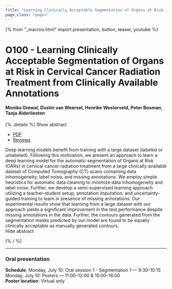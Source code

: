 ```yaml
---
title: "Learning Clinically Acceptable Segmentation of Organs at Risk in Cervical Cancer Radiation Treatment from Clinically Available Annotations"
page_class: "paper"
---
```


{% from "_macros.html" import presentation, button, teaser, youtube %}

# O100 - Learning Clinically Acceptable Segmentation of Organs at Risk in Cervical Cancer Radiation Treatment from Clinically Available Annotations

#### Monika Grewal, Dustin van Weersel, Henrike Westerveld, Peter Bosman, Tanja Alderliesten


[% .details %]
<a class="toggle_visibility" data-selector=".abstract" data-level="3">Show abstract</a>
- <a href="https://openreview.net/pdf?id=uPRFWdz03_">PDF</a>
- <a href="https://openreview.net/forum?id=uPRFWdz03_">Reviews</a>

<p>
    <span class="abstract">
        Deep learning models benefit from training with a large dataset (labeled or unlabeled). Following this motivation, we present an approach to learn a deep learning model for the automatic segmentation of Organs at Risk (OARs) in cervical cancer radiation treatment from a large clinically available dataset of Computed Tomography (CT) scans containing data inhomogeneity, label noise, and missing annotations. We employ simple heuristics for automatic data cleaning to minimize data inhomogeneity and label noise. Further, we develop a semi-supervised learning approach utilizing a teacher-student setup, annotation imputation, and uncertainty-guided training to learn in presence of missing annotations. Our experimental results show that learning from a large dataset with our approach yields a significant improvement in the test performance despite missing annotations in the data. Further, the contours generated from the segmentation masks predicted by our model are found to be equally clinically acceptable as manually generated contours.
        <br>
        <span class="actions"><a class="toggle_visibility" data-level="2">Hide abstract</a></span>
    </span>
</p>
[% / %]

---


### Oral presentation

**Schedule**: Monday, July 10: Oral session 1 - Segmentation 1 — 9:30–10:15<br>Monday, July 10: Posters — 11:00–12:00 & 15:00–16:00<br>
**Poster location**: Virtual only

